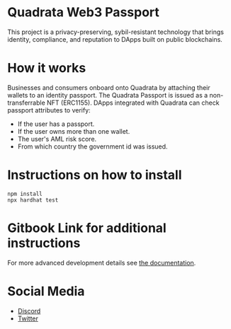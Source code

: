 # Quadrata Web3 Passport

This project is a privacy-preserving, sybil-resistant technology that brings identity, compliance, and reputation to DApps built on public blockchains.

# How it works

Businesses and consumers onboard onto Quadrata by attaching their wallets to an identity passport. The Quadrata Passport is issued as a non-transferrable NFT (ERC1155).
DApps integrated with Quadrata can check passport attributes to verify:
- If the user has a passport.
- If the user owns more than one wallet.
- The user's AML risk score.
- From which country the government id was issued.

# Instructions on how to install

```shell
npm install
npx hardhat test
```

# Gitbook Link for additional instructions
For more advanced development details see [the documentation](https://docs.quadrata.com).

# Social Media
- [Discord](https://discord.gg/67QgzrymHW)
- [Twitter](https://twitter.com/QuadrataNetwork)
